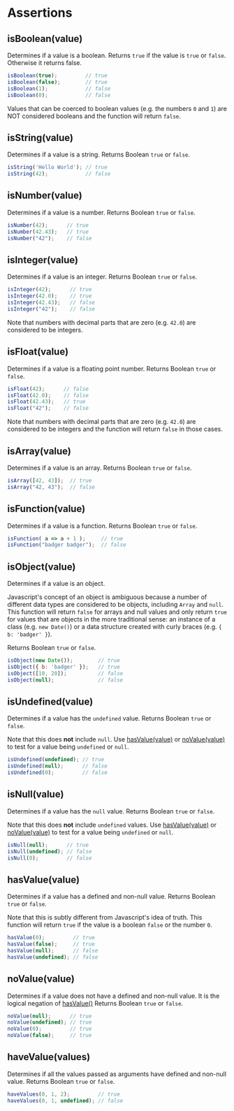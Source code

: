 # Assertions

## isBoolean(value)

Determines if a value is a boolean. Returns `true` if the value is
`true` or `false`.  Otherwise it returns false.

```js
isBoolean(true);         // true
isBoolean(false);        // true
isBoolean(1);            // false
isBoolean(0);            // false
```

Values that can be coerced to boolean values (e.g. the numbers `0`
and `1`) are NOT considered booleans and the function will return
`false`.

## isString(value)

Determines if a value is a string.  Returns Boolean `true` or `false`.

```js
isString('Hello World'); // true
isString(42);            // false
```

## isNumber(value)

Determines if a value is a number.  Returns Boolean `true` or `false`.

```js
isNumber(42);      // true
isNumber(42.43);   // true
isNumber("42");    // false
```

## isInteger(value)

Determines if a value is an integer.  Returns Boolean `true` or `false`.

```js
isInteger(42);      // true
isInteger(42.0);    // true
isInteger(42.43);   // false
isInteger("42");    // false
```

Note that numbers with decimal parts that are zero (e.g. `42.0`) are considered
to be integers.

## isFloat(value)

Determines if a value is a floating point number.  Returns Boolean `true` or `false`.

```js
isFloat(42);      // false
isFloat(42.0);    // false
isFloat(42.43);   // true
isFloat("42");    // false
```

Note that numbers with decimal parts that are zero (e.g. `42.0`) are considered
to be integers and the function will return `false` in those cases.

## isArray(value)

Determines if a value is an array.  Returns Boolean `true` or `false`.

```js
isArray([42, 43]);  // true
isArray("42, 43");  // false
```

## isFunction(value)

Determines if a value is a function.  Returns Boolean `true` or `false`.

```js
isFunction( a => a + 1 );     // true
isFunction("badger badger");  // false
```

## isObject(value)

Determines if a value is an object.

Javascript's concept of an object is ambiguous because a number of
different data types are considered to be objects, including `Array`
and `null`.  This function will return `false` for arrays and null
values and only return `true` for values that are objects in the
more traditional sense: an instance of a class (e.g. `new Date()`)
or a data structure created with curly braces (e.g. `{ b: 'badger' }`).

Returns Boolean `true` or `false`.

```js
isObject(new Date());        // true
isObject({ b: 'badger' });   // true
isObject([10, 20]);          // false
isObject(null);              // false
```

## isUndefined(value)

Determines if a value has the `undefined` value.  Returns Boolean `true` or `false`.

Note that this does **not** include `null`.  Use [hasValue(value)](#hasValue) or
[noValue(value)](#noValue) to test for a value being `undefined` or `null`.

```js
isUndefined(undefined); // true
isUndefined(null);      // false
isUndefined(0);         // false
```

## isNull(value)

Determines if a value has the `null` value.  Returns Boolean `true` or `false`.

Note that this does **not** include `undefined` values.
Use [hasValue(value)](#hasvalue-value-) or [noValue(value)](#novalue-value-) to test for a value
being `undefined` or `null`.

```js
isNull(null);      // true
isNull(undefined); // false
isNull(0);         // false
```

## hasValue(value)

Determines if a value has a defined and non-null value.  Returns Boolean `true` or `false`.

Note that this is subtly different from Javascript's idea of truth.  This function
will return `true` if the value is a boolean `false` or the number `0`.

```js
hasValue(0);         // true
hasValue(false);     // true
hasValue(null);      // false
hasValue(undefined); // false
```

## noValue(value)

Determines if a value does not have a defined and non-null value.
It is the logical negation of [hasValue()](#hasvalue-value-)
Returns Boolean `true` or `false`.

```js
noValue(null);      // true
noValue(undefined); // true
noValue(0);         // true
noValue(false);     // true
```

## haveValue(values)

Determines if all the values passed as arguments have defined and non-null value.
Returns Boolean `true` or `false`.

```js
haveValues(0, 1, 2);         // true
haveValues(0, 1, undefined); // false
```
